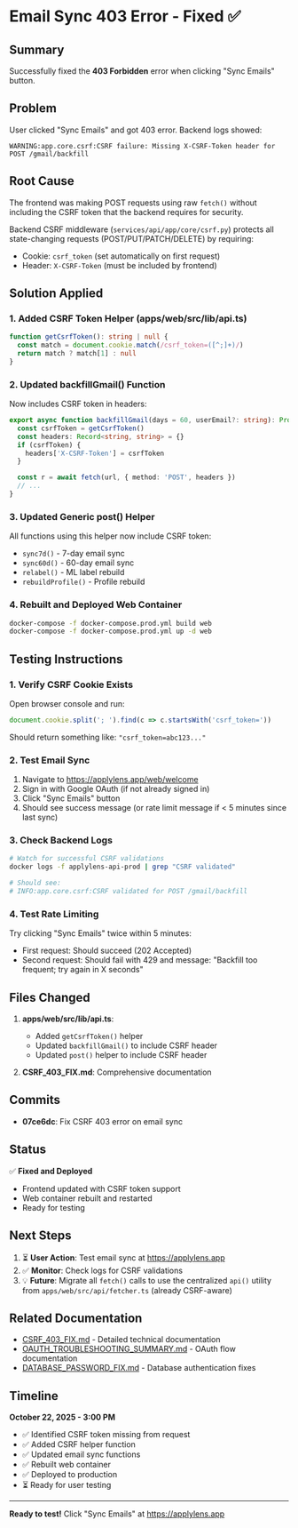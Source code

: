 # Email Sync 403 Error - Fixed ✅

## Summary
Successfully fixed the **403 Forbidden** error when clicking "Sync Emails" button.

## Problem
User clicked "Sync Emails" and got 403 error. Backend logs showed:
```
WARNING:app.core.csrf:CSRF failure: Missing X-CSRF-Token header for POST /gmail/backfill
```

## Root Cause
The frontend was making POST requests using raw `fetch()` without including the CSRF token that the backend requires for security.

Backend CSRF middleware (`services/api/app/core/csrf.py`) protects all state-changing requests (POST/PUT/PATCH/DELETE) by requiring:
- Cookie: `csrf_token` (set automatically on first request)
- Header: `X-CSRF-Token` (must be included by frontend)

## Solution Applied

### 1. Added CSRF Token Helper (apps/web/src/lib/api.ts)
```typescript
function getCsrfToken(): string | null {
  const match = document.cookie.match(/csrf_token=([^;]+)/)
  return match ? match[1] : null
}
```

### 2. Updated backfillGmail() Function
Now includes CSRF token in headers:
```typescript
export async function backfillGmail(days = 60, userEmail?: string): Promise<BackfillResponse> {
  const csrfToken = getCsrfToken()
  const headers: Record<string, string> = {}
  if (csrfToken) {
    headers['X-CSRF-Token'] = csrfToken
  }

  const r = await fetch(url, { method: 'POST', headers })
  // ...
}
```

### 3. Updated Generic post() Helper
All functions using this helper now include CSRF token:
- `sync7d()` - 7-day email sync
- `sync60d()` - 60-day email sync
- `relabel()` - ML label rebuild
- `rebuildProfile()` - Profile rebuild

### 4. Rebuilt and Deployed Web Container
```bash
docker-compose -f docker-compose.prod.yml build web
docker-compose -f docker-compose.prod.yml up -d web
```

## Testing Instructions

### 1. Verify CSRF Cookie Exists
Open browser console and run:
```javascript
document.cookie.split('; ').find(c => c.startsWith('csrf_token='))
```
Should return something like: `"csrf_token=abc123..."`

### 2. Test Email Sync
1. Navigate to https://applylens.app/web/welcome
2. Sign in with Google OAuth (if not already signed in)
3. Click "Sync Emails" button
4. Should see success message (or rate limit message if < 5 minutes since last sync)

### 3. Check Backend Logs
```bash
# Watch for successful CSRF validations
docker logs -f applylens-api-prod | grep "CSRF validated"

# Should see:
# INFO:app.core.csrf:CSRF validated for POST /gmail/backfill
```

### 4. Test Rate Limiting
Try clicking "Sync Emails" twice within 5 minutes:
- First request: Should succeed (202 Accepted)
- Second request: Should fail with 429 and message: "Backfill too frequent; try again in X seconds"

## Files Changed

1. **apps/web/src/lib/api.ts**:
   - Added `getCsrfToken()` helper
   - Updated `backfillGmail()` to include CSRF header
   - Updated `post()` helper to include CSRF header

2. **CSRF_403_FIX.md**: Comprehensive documentation

## Commits

- **07ce6dc**: Fix CSRF 403 error on email sync

## Status

✅ **Fixed and Deployed**
- Frontend updated with CSRF token support
- Web container rebuilt and restarted
- Ready for testing

## Next Steps

1. ⏳ **User Action**: Test email sync at https://applylens.app
2. ✅ **Monitor**: Check logs for CSRF validations
3. 💡 **Future**: Migrate all `fetch()` calls to use the centralized `api()` utility from `apps/web/src/api/fetcher.ts` (already CSRF-aware)

## Related Documentation

- [CSRF_403_FIX.md](./CSRF_403_FIX.md) - Detailed technical documentation
- [OAUTH_TROUBLESHOOTING_SUMMARY.md](./OAUTH_TROUBLESHOOTING_SUMMARY.md) - OAuth flow documentation
- [DATABASE_PASSWORD_FIX.md](./DATABASE_PASSWORD_FIX.md) - Database authentication fixes

## Timeline

**October 22, 2025 - 3:00 PM**
- ✅ Identified CSRF token missing from request
- ✅ Added CSRF helper function
- ✅ Updated email sync functions
- ✅ Rebuilt web container
- ✅ Deployed to production
- ⏳ Ready for user testing

---

**Ready to test!** Click "Sync Emails" at https://applylens.app
